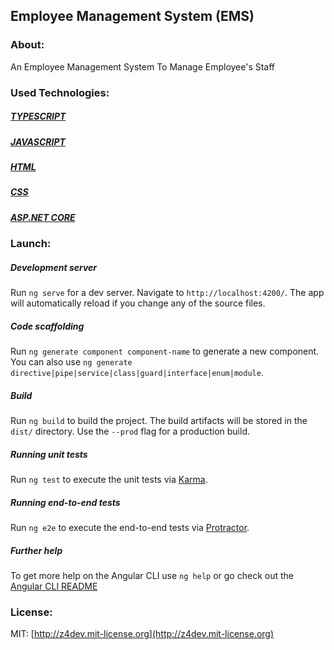 ## Employee Management System (EMS)

### About:
An Employee Management System To Manage Employee's Staff
<br/>

### Used Technologies:
##### [TYPESCRIPT](https://www.typescriptlang.org/)
##### [JAVASCRIPT](https://developer.mozilla.org/en-US/docs/web/javascript)
##### [HTML](https://developer.mozilla.org/en-US/docs/web/html)
##### [CSS](https://developer.mozilla.org/en-US/docs/web/css)
##### [ASP.NET CORE](https://learn.microsoft.com/en-us/aspnet/core/release-notes/aspnetcore-8.0?view=aspnetcore-8.0)

### Launch:

##### Development server

Run `ng serve` for a dev server. Navigate to `http://localhost:4200/`. The app will automatically reload if you change any of the source files.

##### Code scaffolding

Run `ng generate component component-name` to generate a new component. You can also use `ng generate directive|pipe|service|class|guard|interface|enum|module`.

##### Build

Run `ng build` to build the project. The build artifacts will be stored in the `dist/` directory. Use the `--prod` flag for a production build.

##### Running unit tests

Run `ng test` to execute the unit tests via [Karma](https://karma-runner.github.io).

##### Running end-to-end tests

Run `ng e2e` to execute the end-to-end tests via [Protractor](http://www.protractortest.org/).

##### Further help

To get more help on the Angular CLI use `ng help` or go check out the [Angular CLI README](https://github.com/angular/angular-cli/blob/master/README.md)

### License:
MIT: [http://z4dev.mit-license.org](http://z4dev.mit-license.org)

